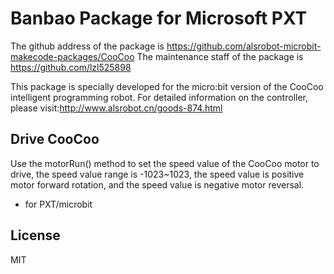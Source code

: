 # Banbao Package for Microsoft PXT

The github address of the package is https://github.com/alsrobot-microbit-makecode-packages/CooCoo
The maintenance staff of the package is https://github.com/lzl525898

This package is specially developed for the micro:bit version of the CooCoo intelligent programming robot. For detailed information on the controller, please visit:http://www.alsrobot.cn/goods-874.html

## Drive CooCoo  
Use the motorRun() method to set the speed value of the CooCoo motor to drive, the speed value range is -1023~1023, the speed value is positive motor forward rotation, and the speed value is negative motor reversal.


* for PXT/microbit

## License

MIT
